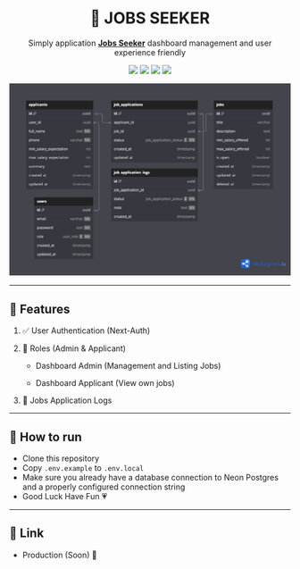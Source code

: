 <h1 align="center">👜 JOBS SEEKER</h1>
<p align="center">Simply application <b><u>Jobs Seeker</u></b> dashboard management and user experience friendly</p>
<p align="center">
<img src="https://img.shields.io/badge/next%20js-000000?style=for-the-badge&logo=nextdotjs&logoColor=white" />
<img src="https://img.shields.io/badge/drizzle-C5F74F?style=for-the-badge&logo=drizzle&logoColor=black" />
<img src="https://img.shields.io/badge/PostgreSQL-316192?style=for-the-badge&logo=postgresql&logoColor=white" />
<img src="https://img.shields.io/badge/shadcn%2Fui-000000?style=for-the-badge&logo=shadcnui&logoColor=white" />
</p>
<p align="center">
<a href="https://dbdiagram.io/d/fullstack-nextjs-682bfd4e1227bdcb4e112e71" target="_blank">
<img src="./fullstack-nextjs.png" width="600" />
</a>
</p>

---

## 🚀 Features

<ol>
    <li>
        <p>✅ User Authentication (Next-Auth)</p>
    </li>
    <li>
        <p>👤 Roles (Admin & Applicant)</p>
        <ul>
            <li><p>Dashboard Admin (Management and Listing Jobs)</p></li>
            <li><p>Dashboard Applicant (View own jobs)</p></li>
        </ul>
    </li>
    <li><p>🔔 Jobs Application Logs</p></li>
</ol>

---

## 🏃 How to run

- Clone this repository
- Copy `.env.example` to `.env.local`
- Make sure you already have a database connection to Neon Postgres and a properly configured connection string
- Good Luck Have Fun 💗

---

## 🔗 Link

- Production (Soon) 🚀
